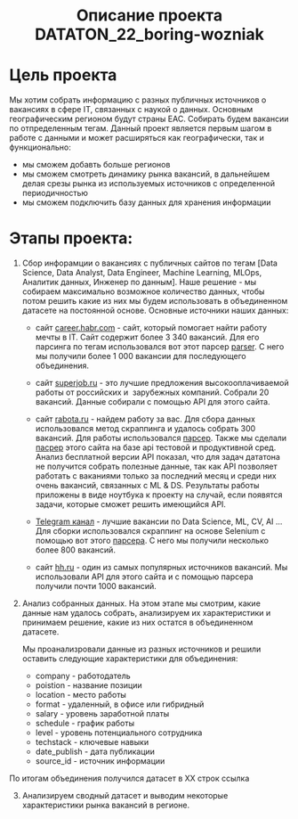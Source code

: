 # <center>Описание проекта DATATON_22_boring-wozniak</center>

# Цель проекта

Мы хотим собрать информацию с разных публичных источников о вакансиях в сфере IT, связанных с наукой о данных. Основным географическим регионом будут страны ЕАС. Собирать будем вакансии по отпределенным тегам. 
Данный проект является первым шагом в работе с данными и может расширяться как географически, так и функционально:

* мы сможем добавть больше регионов
* мы сможем смотреть динамику рынка вакансий, в дальнейшем делая срезы рынка из используемых источников с определенной периодичностью
* мы сможем подключить базу данных для хранения информации

# Этапы проекта:

1. Сбор инфорамции о вакансиях с публичных сайтов по тегам [Data Science, Data Analyst, Data Engineer, Machine Learning, MLOps, Аналитик данных, Инженер по данным]. Наше решение - мы собираем максимально возможное количество данных, чтобы потом решить какие из них мы будем использовать в объединенном датасете на постоянной основе. Основные источники наших данных:

    * сайт [career.habr.com](https://career.habr.com) - сайт, который помогает найти работу мечты в IT. Сайт содержит более 3 340 вакансий. Для его парсинга по тегам использовался вот этот парсер [parser](https://github.com/shakhovak/DATATON_22_boring-wozniak/blob/master/parsers_used/HABR_parser.ipynb). С него мы получили более 1 000 вакансии для последующего объединения.

    * сайт [superjob.ru](https://www.superjob.ru/) - это лучшие предложения высокооплачиваемой работы от российских и  зарубежных компаний. Собрали 20 вакансий. Данные собирали с помощью API для этого сайта.

    * сайт [rabota.ru](https://www.rabota.ru) - найдем работу за вас. Для сбора данных использовался метод скраппинга и удалось собрать 300 вакансий. Для работы использовался [парсер](https://github.com/shakhovak/DATATON_22_boring-wozniak/blob/master/parsers_used/workru_v3.ipynb). Также мы сделали [пасрер](https://github.com/shakhovak/DATATON_22_boring-wozniak/blob/master/parsers_used/zarpalata_ru_api.ipynb) этого сайта на базе api тестовой и продуктивной сред. Анализ бесплатной версии API показал, что для задач дататона не получится собрать полезные данные, так как API позволяет работать с ваканиями только за последний месяц и среди них очень вакансий, связанных с ML & DS. Результаты работы приложены в виде ноутбука к проекту на случай, если появятся задачи, которые сможет решить имеющийся API.

    * [Telegram канал](https://t.me/datasciencejobs) - лучшие вакансии по Data Science, ML, CV, AI ... Для сборки использовался скраппинг на основе Selenium с помощью вот этого [парсера](https://github.com/shakhovak/DATATON_22_boring-wozniak/blob/master/parsers_used/telegram-scrapper.ipynb). С него мы получили несколько более 800 вакансий.

    * сайт [hh.ru](https://hh.ru) - один из самых популярных источников вакансий. Мы использовали API для этого сайта и с помощью парсера получили почти 1000 вакансий.

2. Анализ собранных данных. На этом этапе мы смотрим, какие данные нам удалось собрать, анализируем их характеристики и принимаем решение, какие из них остатся в объединенном датасете. 

    Мы проанализровали данные из разных источников и решили оставить следующие характеристики для объединения:

    * company - работодатель
    * poistion - название позиции
    * location - место работы
    * format - удаленный, в офисе или гибридный
    * salary - уровень заработной платы
    * schedule - график работы
    * level - уровень потенциального сотрудника 
    * techstack - ключевые навыки
    * date_publish - дата публикации
    * source_id - источник информации

По итогам объединения получился датасет в ХХ строк ссылка

3. Анализируем сводный датасет и выводим некоторые характеристики рынка вакансий в регионе.